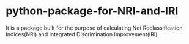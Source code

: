 # python-package-for-NRI-and-IRI
It is a package built for the purpose of calculating Net Reclassification Indices(NRI) and Integrated Discrimination Improvement(IRI) 
